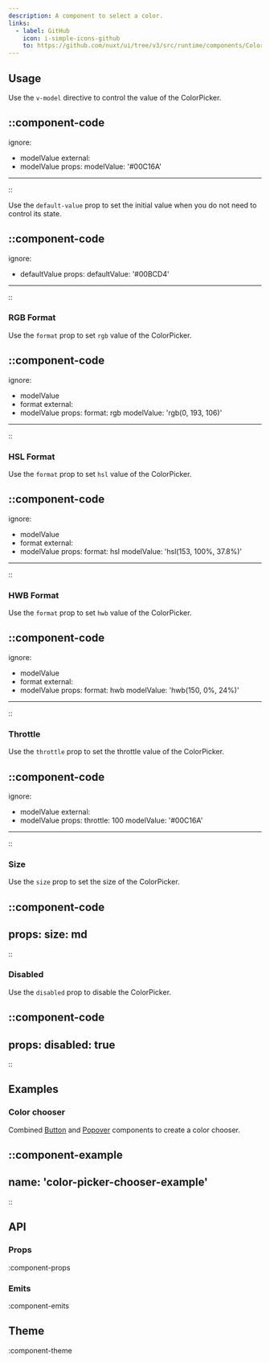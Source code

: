 ```yaml
---
description: A component to select a color.
links: 
  - label: GitHub
    icon: i-simple-icons-github
    to: https://github.com/nuxt/ui/tree/v3/src/runtime/components/ColorPicker.vue
---
```


## Usage

Use the `v-model` directive to control the value of the ColorPicker.

::component-code
---
ignore:
  - modelValue
external:
  - modelValue
props:
  modelValue: '#00C16A'
---
::

Use the `default-value` prop to set the initial value when you do not need to control its state.

::component-code
---
ignore:
  - defaultValue
props:
  defaultValue: '#00BCD4'
---
::

### RGB Format

Use the `format` prop to set `rgb` value of the ColorPicker.

::component-code
---
ignore:
  - modelValue
  - format
external:
  - modelValue
props:
  format: rgb
  modelValue: 'rgb(0, 193, 106)'
---
::

### HSL Format

Use the `format` prop to set `hsl` value of the ColorPicker.

::component-code
---
ignore:
  - modelValue
  - format
external:
  - modelValue
props:
  format: hsl
  modelValue: 'hsl(153, 100%, 37.8%)'
---
::

### HWB Format

Use the `format` prop to set `hwb` value of the ColorPicker.

::component-code
---
ignore:
  - modelValue
  - format
external:
  - modelValue
props:
  format: hwb
  modelValue: 'hwb(150, 0%, 24%)'
---
::

### Throttle

Use the `throttle` prop to set the throttle value of the ColorPicker.

::component-code
---
ignore:
  - modelValue
external:
  - modelValue
props:
  throttle: 100
  modelValue: '#00C16A'
---
::

### Size

Use the `size` prop to set the size of the ColorPicker.

::component-code
---
props:
  size: md
---
::

### Disabled

Use the `disabled` prop to disable the ColorPicker.

::component-code
---
props:
  disabled: true
---
::

## Examples

### Color chooser

Combined [Button](/components/button) and [Popover](/components/popover) components to create a color chooser.

::component-example
---
name: 'color-picker-chooser-example'
---
::

## API

### Props

:component-props

### Emits

:component-emits

## Theme

:component-theme
